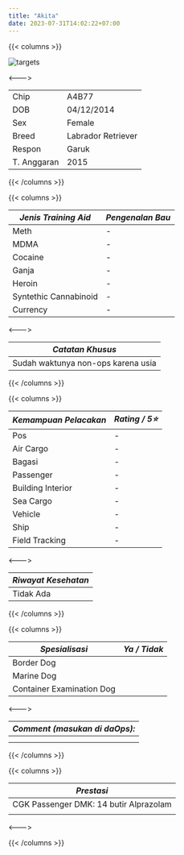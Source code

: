 ```yaml
---
title: "Akita"
date: 2023-07-31T14:02:22+07:00
---
```

{{< columns >}} <!-- begin columns block -->

![targets](/123.jpg)

<---> <!-- magic separator, between columns -->


|             |                    |
| ------------- | -------------------- |
| Chip        | A4B77              |
| DOB         | 04/12/2014         |
| Sex         | Female             |
| Breed       | Labrador Retriever |
| Respon      | Garuk              |
| T. Anggaran | 2015               |

{{< /columns >}}

{{< columns >}} <!-- begin columns block -->


| ***Jenis Training Aid*** | ***Pengenalan Bau*** |
| -------------------------- | ---------------------- |
| Meth                     | -                    |
| MDMA                     | -                    |
| Cocaine                  | -                    |
| Ganja                    | -                    |
| Heroin                   | -                    |
| Syntethic Cannabinoid    | -                    |
| Currency                 | -                    |

<---> <!-- magic separator, between columns -->


| ***Catatan Khusus***               |
| ------------------------------------ |
| Sudah waktunya non-ops karena usia |

{{< /columns >}}

{{< columns >}} <!-- begin columns block -->


| ***Kemampuan Pelacakan*** | ***Rating / 5⭐*** |
| --------------------------- | -------------------- |
| Pos                       | -                  |
| Air Cargo                 | -                  |
| Bagasi                    | -                  |
| Passenger                 | -                  |
| Building Interior         | -                  |
| Sea Cargo                 | -                  |
| Vehicle                   | -                  |
| Ship                      | -                  |
| Field Tracking            | -                  |

<---><!-- magic separator, between columns -->


| ***Riwayat Kesehatan*** |
| ------------------------- |
| Tidak Ada               |

{{< /columns >}}

{{< columns >}} <!-- begin columns block -->


| ***Spesialisasi***        | ***Ya / Tidak*** |
| --------------------------- | ------------------ |
| Border Dog                |                  |
| Marine Dog                |                  |
| Container Examination Dog |                  |

<---> <!-- magic separator, between columns -->


| ***Comment (masukan di daOps):*** |
| ----------------------------------- |
|                                   |
|                                   |

{{< /columns >}}

{{< columns >}} <!-- begin columns block -->


| ***Prestasi***                         |
| ---------------------------------------- |
| CGK Passenger DMK: 14 butir Alprazolam |
|                                        |

<---> <!-- magic separator, between columns -->

{{< /columns >}}
